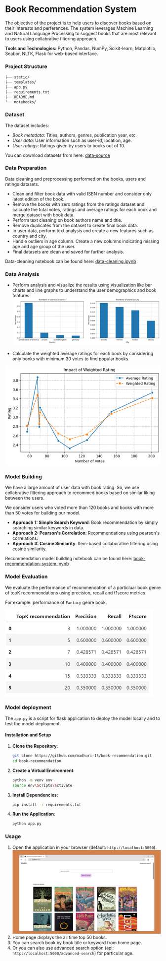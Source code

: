 # Book Recommendation System

The objective of the project is to help users to discover books based on their interests and perferences. The system leverages Machine Learning and Natural Language Processing to suggest books that are most relevant to users using collabrative filtering approach.

**Tools and Technologies:** Python, Pandas, NumPy, Scikit-learn, Matplotlib, Seabor, NLTK, Flask for web-based interface.

### Project Structure

```plaintext
├── static/                  
├── templates/                
├── app.py                    
├── requirements.txt
├── README.md                 
└── notebooks/                
```

### Dataset

The dataset includes:

- *Book metadata*: Titles, authors, genres, publication year, etc.
- *User data*: User information such as user-id, location, age.
- *User ratings*: Ratings given by users to books out of 10.

You can download datasets from here: [data-source](https://www.kaggle.com/datasets/saurabhbagchi/books-dataset)

### Data Preparation

 Data cleaning and preprocessing performed on the books, users and ratings datasets.

- Clean and filter book data with valid ISBN number and consider only latest edition of the book.
- Remove the books with zero ratings from the ratings dataset and calcuate the total votes, ratings and average ratings for each book and merge dataset with book data.
- Perform text cleaning on book authors name and title.
- Remove duplicates from the dataset to create final book data.
- In user data, perform text analysis and create a new features such as country and city.
- Handle outliers in age column. Create a new columns indicating missing age and age group of the user.
- Final datasets are clean and saved for further analysis.

Data-cleaning notebook can be found here: [data-cleaning.ipynb](https://github.com/madhuri-15/book-recommendation/blob/main/notebooks/data-cleaning.ipynb)

### Data Analysis
- Perform analysis and visualize the results using visualization like bar charts and line graphs to understand the user demographics and book features.
![line-chart](https://github.com/madhuri-15/book-recommendation/blob/main/images/user_demographics_analysis.jpeg)

- Calculate the weighted average ratings for each book by considering only books with minimum 30 votes to find popular books.

![weighted-average-impact](https://github.com/madhuri-15/book-recommendation/blob/main/images/weighted_rating_impact.png)

### Model Building
We have a large amount of user data with book rating. So, we use collabrative filtering approach to recommed books based on similar liking between the users.

We consider users who voted more than 120 books and books with more than 50 votes for building our model.

- **Approach 1: Simple Search Keyword**: Book recommendation by simply searching similar keywords in data.
- **Approach 2: Pearson's Correlation**: Recommendations using pearson's correlations.
- **Approach 3: Cosine Similarity**: Item-based collaborative filtering using cosine similarity.

Recommendation model building notebook can be found here: [book-recommendation-system.ipynb](https://github.com/madhuri-15/book-recommendation/blob/main/notebooks/book-recommendation-system.ipynb)

### Model Evaluation

We evaluate the performance of recommendation of a particluar book genre of topK recommendations using precision, recall and f1score metrics.

For example: performance of `Fantacy` genre book.

![model-performance](https://github.com/madhuri-15/book-recommendation/blob/main/images/model_evaluation.jpeg)

### Model deployment

The `app.py` is a script for flask application to deploy the model locally and to test the model deployment.

#### Installation and Setup

1. **Clone the Repository**:
   
   ```bash
   git clone https://github.com/madhuri-15/book-recommendation.git
   cd book-recommendation
   ```
2. **Create a Virtual Environment**:
   
   ```bash
   python -m venv env
   source env\Scripts\activate
   ```
3. **Install Dependencies**:
   
   ```bash
   pip install -r requirements.txt
   ```
4. **Run the Application**:
   
   ```bash
   python app.py
   ```

### Usage

1. Open the application in your browser (default: `http://localhost:5000`).
   ![homepage](https://github.com/madhuri-15/book-recommendation/blob/main/images/homepage.png)
2. Home page displays the all time top 50 books.
3. You can search book by book title or keyword from home page.
4. Or you can also use advanced search option (api: `http://localhost:5000/advanced-search`) for particular age.
   
